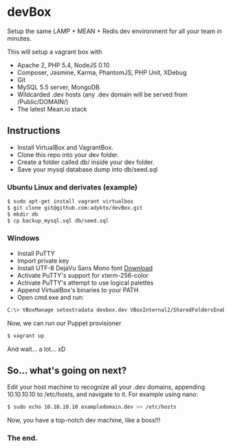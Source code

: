 devBox
======

Setup the same LAMP + MEAN + Redis dev environment for all your team in minutes.

This will setup a vagrant box with

* Apache 2, PHP 5.4, NodeJS 0.10
* Composer, Jasmine, Karma, PhantomJS, PHP Unit, XDebug
* Git
* MySQL 5.5 server, MongoDB
* Wildcarded .dev hosts (any .dev domain will be served from /Public/DOMAIN/)
* The latest Mean.io stack

## Instructions

* Install VirtualBox and VagrantBox.
* Clone this repo into your dev folder.
* Create a folder called db/ inside your dev folder.
* Save your mysql database dump into db/seed.sql

### Ubuntu Linux and derivates (example)

```bash
$ sudo apt-get install vagrant virtualbox
$ git clone git@github.com:adykto/devBox.git
$ mkdir db
$ cp backup_mysql.sql db/seed.sql
```

### Windows

* Install PuTTY
* Import private key
* Install UTF-8 DejaVu Sans Mono font [Download](http://dejavu-fonts.org/wiki/Download)
* Activate PuTTY's support for xterm-256-color
* Activate PuTTY's attempt to use logical palettes
* Append VirtualBox's binaries to your PATH
* Open cmd.exe and run:

```bash
C:\> VBoxManage setextradata devbox.dev VBoxInternal2/SharedFoldersEnableSymlinksCreate//Public 1
```

Now, we can run our Puppet provisioner

```bash
$ vagrant up
```

And wait... a lot... xD

## So... what's going on next?

Edit your host machine to recognize all your .dev domains, appending 10.10.10.10 to /etc/hosts, and
navigate to it. For example using nano:

```bash
$ sudo echo 10.10.10.10 exampledomain.dev >> /etc/hosts
```

Now, you have a top-notch dev machine, like a boss!!!

### The end.
